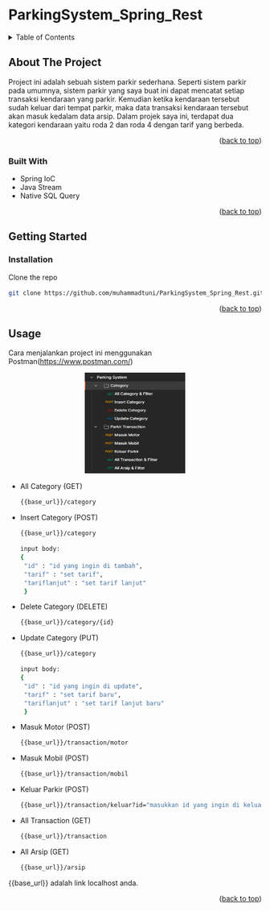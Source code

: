 # ParkingSystem_Spring_Rest

<!-- TABLE OF CONTENTS -->
<details>
  <summary>Table of Contents</summary>
  <ol>
    <li>
      <a href="#about-the-project">About The Project</a>
      <ul>
        <li><a href="#built-with">Built With</a></li>
      </ul>
    </li>
    <li>
      <a href="#getting-started">Getting Started</a>
      <ul>
        <li><a href="#installation">Installation</a></li>
      </ul>
    </li>
    <li><a href="#usage">Usage</a></li>
    <li><a href="#contact">Contact</a></li>
  </ol>
</details>

<!-- ABOUT THE PROJECT -->
## About The Project

Project ini adalah sebuah sistem parkir sederhana. Seperti sistem parkir pada umumnya, sistem parkir yang saya buat ini dapat mencatat setiap transaksi kendaraan yang
parkir. Kemudian ketika kendaraan tersebut sudah keluar dari tempat parkir, maka data transaksi kendaraan tersebut akan masuk kedalam data arsip. Dalam projek saya ini, 
terdapat dua kategori kendaraan yaitu roda 2 dan roda 4 dengan tarif yang berbeda.

<p align="right">(<a href="#top">back to top</a>)</p>

### Built With

* Spring IoC
* Java Stream
* Native SQL Query

<p align="right">(<a href="#top">back to top</a>)</p>

<!-- GETTING STARTED -->
## Getting Started

### Installation

Clone the repo
   ```sh
   git clone https://github.com/muhammadtuni/ParkingSystem_Spring_Rest.git
   ```
   
<p align="right">(<a href="#top">back to top</a>)</p>

<!-- USAGE EXAMPLES -->
## Usage

Cara menjalankan project ini menggunakan Postman(https://www.postman.com/)
<div align="center">
  <a href="https://github.com/muhammadtuni/ParkingSystem_Spring_Rest.git">
    <img src="image/ss postman.png" alt="Logo" width="200" height="200">
  </a>
</div>
  
* All Category (GET)
   ```sh
   {{base_url}}/category
   ```
* Insert Category (POST)
   ```sh
   {{base_url}}/category
   ```
   ```sh
   input body:
   {
    "id" : "id yang ingin di tambah",
    "tarif" : "set tarif",
    "tariflanjut" : "set tarif lanjut"
    }
   ```
* Delete Category (DELETE)
  ```sh
  {{base_url}}/category/{id}
  ```
* Update Category (PUT)
   ```sh
   {{base_url}}/category
   ```
   ```sh
   input body:
   {
    "id" : "id yang ingin di update",
    "tarif" : "set tarif baru",
    "tariflanjut" : "set tarif lanjut baru"
    }
   ```
* Masuk Motor (POST)
   ```sh
   {{base_url}}/transaction/motor
   ```
* Masuk Mobil (POST)
   ```sh
   {{base_url}}/transaction/mobil
   ``` 
* Keluar Parkir (POST)
   ```sh
   {{base_url}}/transaction/keluar?id="masukkan id yang ingin di keluarkan"
   ``` 
* All Transaction (GET)
   ```sh
   {{base_url}}/transaction
   ```  
* All Arsip (GET)
   ```sh
   {{base_url}}/arsip
   ```    
   
{{base_url}} adalah link localhost anda.

<p align="right">(<a href="#top">back to top</a>)</p>

